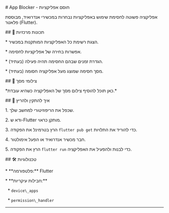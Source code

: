 \# App Blocker - חוסם אפליקציות



אפליקציה פשוטה לחסימת שימוש באפליקציות נבחרות במכשירי אנדרואיד, מבוססת פלאטר (Flutter).



\## 🎯 תכונות מרכזיות

\* הצגת רשימת כל האפליקציות המותקנות במכשיר.

\* אפשרות בחירה של אפליקציות לחסימה.

\* (בעתיד) הגדרת זמנים שבהם החסימה תהיה פעילה.

\* (בעתיד) מסך חסימה שמוצג מעל אפליקציה חסומה.



\## 📸 צילומי מסך

\*כאן תוכל להוסיף צילום מסך של האפליקציה כשהיא עובדת.\*



\## 🚀 איך להתקין ולהריץ

1\.  שכפל את הריפוזיטורי למחשב שלך.

2\.  ודא ש-Flutter מותקן כראוי.

3\.  הרץ בטרמינל את הפקודה `flutter pub get` כדי להוריד את התלויות.

4\.  חבר מכשיר אנדרואיד או הפעל אימולטור.

5\.  הרץ את הפקודה `flutter run` כדי לבנות ולהפעיל את האפליקציה.



\## 🛠️ טכנולוגיות

\* \*\*פלטפורמה:\*\* Flutter

\* \*\*חבילות עיקריות:\*\*

&nbsp;   \* `device\_apps`

&nbsp;   \* `permission\_handler`



---

